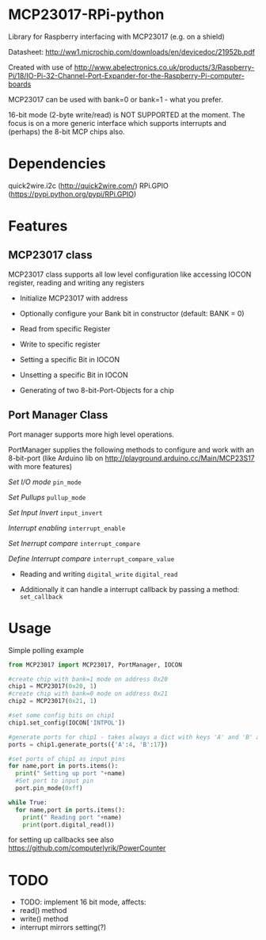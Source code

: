 MCP23017-RPi-python
===================

Library for Raspberry interfacing with MCP23017 (e.g. on a shield)

Datasheet: http://ww1.microchip.com/downloads/en/devicedoc/21952b.pdf

Created with use of http://www.abelectronics.co.uk/products/3/Raspberry-Pi/18/IO-Pi-32-Channel-Port-Expander-for-the-Raspberry-Pi-computer-boards

MCP23017 can be used with bank=0 or bank=1 - what you prefer.

16-bit mode (2-byte write/read) is NOT SUPPORTED at the moment.
The focus is on a more generic interface which supports interrupts and (perhaps) the 8-bit MCP chips also.

Dependencies
============

quick2wire.i2c (http://quick2wire.com/)
RPi.GPIO (https://pypi.python.org/pypi/RPi.GPIO)

Features
========

MCP23017 class
--------------
MCP23017 class supports all low level configuration like accessing IOCON register, reading and writing any registers

- Initialize MCP23017 with address
- Optionally configure your Bank bit in constructor (default: BANK = 0)
- Read from specific Register
- Write to specific register
- Setting a specific Bit in IOCON
- Unsetting a specific Bit in IOCON

- Generating of two 8-bit-Port-Objects for a chip

Port Manager Class
------------------

Port manager supports more high level operations.

PortManager supplies the following methods to configure and work with an 8-bit-port (like Arduino lib on http://playground.arduino.cc/Main/MCP23S17 with more features)

*Set I/O mode*
`pin_mode`

*Set Pullups*
`pullup_mode`

*Set Input Invert*
`input_invert`

*Interrupt enabling*
`interrupt_enable`

*Set Inerrupt compare*
`interrupt_compare`

*Define Interrupt compare*
`interrupt_compare_value`

- Reading and writing
`digital_write`
`digital_read`

- Additionally it can handle a interrupt callback by passing a method:
`set_callback`

Usage
=====

Simple polling example

```python
from MCP23017 import MCP23017, PortManager, IOCON

#create chip with bank=1 mode on address 0x20
chip1 = MCP23017(0x20, 1)
#create chip with bank=0 mode on address 0x21
chip2 = MCP23017(0x21, 1)

#set some config bits on chip1
chip1.set_config(IOCON['INTPOL'])

#generate ports for chip1 - takes always a dict with keys 'A' and 'B' and the desired RPi GPIO interrupt pins
ports = chip1.generate_ports({'A':4, 'B':17})

#set ports of chip1 as input pins
for name,port in ports.items():
  print(" Setting up port "+name)
  #Set port to input pin
  port.pin_mode(0xff)

while True:
  for name,port in ports.items():
    print(" Reading port "+name)
    print(port.digital_read())

```

for setting up callbacks see also https://github.com/computerlyrik/PowerCounter



TODO
====
- TODO: implement 16 bit mode, affects:
 - read() method
 - write() method
 - interrupt mirrors setting(?) 
